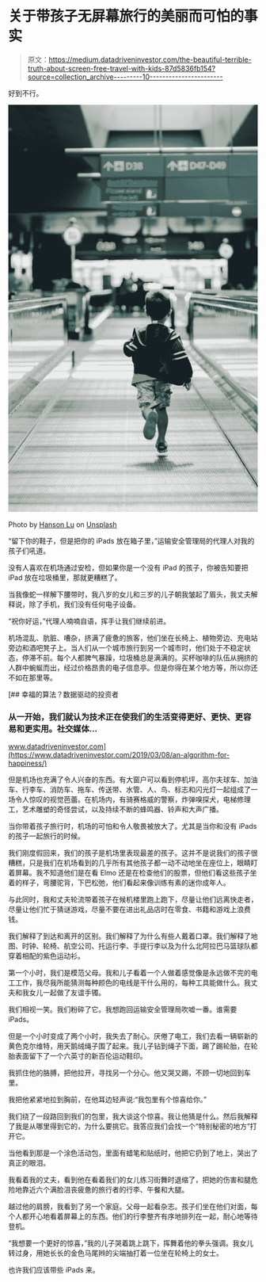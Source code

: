 # 关于带孩子无屏幕旅行的美丽而可怕的事实

> 原文：<https://medium.datadriveninvestor.com/the-beautiful-terrible-truth-about-screen-free-travel-with-kids-87d5836fb154?source=collection_archive---------10----------------------->

好到不行。

![](img/79bbce743b2bb06ae34d5f0400f42281.png)

Photo by [Hanson Lu](https://unsplash.com/@hansonluu?utm_source=medium&utm_medium=referral) on [Unsplash](https://unsplash.com?utm_source=medium&utm_medium=referral)

“留下你的鞋子，但是把你的 iPads 放在箱子里，”运输安全管理局的代理人对我的孩子们吼道。

没有人喜欢在机场通过安检，但如果你是一个没有 iPad 的孩子，你被告知要把 iPad 放在垃圾桶里，那就更糟糕了。

当我像蛇一样解下腰带时，我八岁的女儿和三岁的儿子朝我皱起了眉头，我丈夫解释说，除了手机，我们没有任何电子设备。

“祝你好运，”代理人喃喃自语，挥手让我们继续前进。

机场混乱、肮脏、嘈杂，挤满了疲惫的旅客，他们坐在长椅上、植物旁边、充电站旁边和酒吧凳子上。当人们从一个城市旅行到另一个城市时，他们处于不稳定状态，停滞不前。每个人都脾气暴躁，垃圾桶总是满满的。买杯咖啡的队伍从拥挤的人群中蜿蜒而出，经过价格昂贵的电子信息亭。但是你得在某个地方等，所以你还不如在那里等。

[](https://www.datadriveninvestor.com/2019/03/08/an-algorithm-for-happiness/) [## 幸福的算法？数据驱动的投资者

### 从一开始，我们就认为技术正在使我们的生活变得更好、更快、更容易和更实用。社交媒体…

www.datadriveninvestor.com](https://www.datadriveninvestor.com/2019/03/08/an-algorithm-for-happiness/) 

但是机场也充满了令人兴奋的东西。有大窗户可以看到停机坪，高尔夫球车、加油车、行李车、消防车、拖车、传送带、水管、人、鸟、标志和闪光灯一起组成了一场令人惊叹的视觉芭蕾。在机场内，有骑赛格威的警察，炸弹嗅探犬，电梯修理工，艺术雕塑的奇怪尝试，以及持续不断的蜂鸣器、铃声和大声广播。

当你带着孩子旅行时，机场的可怕和令人敬畏被放大了。尤其是当你和没有 iPads 的孩子一起旅行的时候。

我们刚度假回来，我们的孩子是机场里表现最差的孩子。这并不是说我们的孩子很糟糕，只是我们在机场看到的几乎所有其他孩子都一动不动地坐在座位上，眼睛盯着屏幕。我不知道他们是在看 Elmo 还是在检查他们的股票，但他们看这些孩子坐着的样子，弯腰驼背，下巴松弛，他们看起来像训练有素的迷你成年人。

与此同时，我和丈夫轮流带着孩子在候机楼里跑上跑下，尽量让他们远离快走者，尽量让他们忙于猜谜游戏，尽量不要在进出礼品店时在零食、书籍和游戏上浪费钱。

我们解释了到达和离开的区别。我们解释了为什么有些人戴着口罩。我们解释了地图、时钟、轮椅、航空公司、托运行李、手提行李以及为什么北阿拉巴马篮球队都穿着相配的紫色运动衫。

第一个小时，我们是模范父母。我和儿子看着一个人做着感觉像是永远做不完的电工工作，我尽我所能猜测每种颜色的电线是干什么用的，每种工具能做什么。我丈夫和我女儿一起做了友谊手镯。

我们相视一笑。我们粉碎了它。我想跑回运输安全管理局吹嘘一番。谁需要 iPads。

但是一个小时变成了两个小时，我失去了耐心。厌倦了电工，我们去看一辆崭新的黄色克尔维特，用天鹅绒绳子围了起来。我儿子钻到绳子下面，踢了踢轮胎，在轮胎表面留下了一个六英寸的新百伦运动鞋印。

我抓住他的胳膊，把他拉开，寻找另一个分心。他又哭又踢，不顾一切地回到车里。

我把他紧紧地拉到胸前，在他耳边轻声说:“我包里有个惊喜给你。”

我们绕了一段路回到我们的包里，我大谈这个惊喜。我让他猜是什么。然后我解释了我是从哪里得到它的，为什么要挑它。我答应我们会找一个“特别秘密的地方”打开它。

当他看到那是一个涂色活动包，里面有蜡笔和贴纸时，他把它扔到了地上，哭出了真正的眼泪。

我看着我的丈夫，看到他在看着我们的女儿练习街舞时退缩了，把她的伤害和腿危险地靠近六个满脸沮丧疲惫的旅行者的行李、午餐和大腿。

越过他的肩膀，我看到了另一个家庭。父母一起看杂志。孩子们坐在他们对面，每个人都开心地看着屏幕上的东西。他们的行李整齐有序地排列在一起，耐心地等待登机。

“我想要一个更好的惊喜，”我的儿子哭着跳上跳下，挥舞着他的拳头强调。我女儿转过身，用她长长的金色马尾辫的尖端抽打着一位坐在轮椅上的女士。

也许我们应该带些 iPads 来。